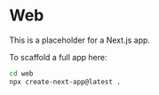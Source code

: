 # Web

This is a placeholder for a Next.js app.

To scaffold a full app here:

```bash
cd web
npx create-next-app@latest .
```
